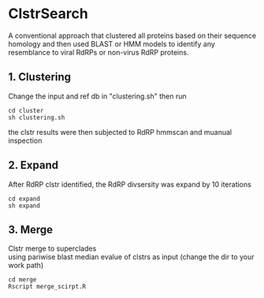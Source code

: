 # ClstrSearch     

A conventional approach that clustered all proteins based on their sequence homology and then used BLAST or HMM models to identify any resemblance to viral RdRPs or non-virus RdRP proteins.   


## 1. Clustering     
Change the input and ref db in "clustering.sh" then run    
```shell
cd cluster
sh clustering.sh      
```   
the clstr results were then subjected to RdRP hmmscan and muanual inspection


## 2. Expand      
After RdRP clstr identified, the RdRP divsersity was expand by 10 iterations    
```shell
cd expand         
sh expand       
```   


## 3. Merge      
Clstr merge to superclades        
using pariwise blast median evalue of clstrs as input (change the dir to your work path)      
```shell
cd merge 
Rscript merge_scirpt.R   
```   

